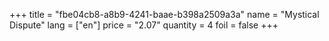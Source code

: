 +++
title = "fbe04cb8-a8b9-4241-baae-b398a2509a3a"
name = "Mystical Dispute"
lang = ["en"]
price = "2.07"
quantity = 4
foil = false
+++

